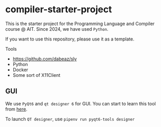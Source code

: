 # compiler-starter-project
This is the starter project for the Programming Language and Compiler course @ AIT. 
Since 2024, we have used `Python`.

If you want to use this repository, please use it as a template.

Tools
- https://github.com/dabeaz/sly
- Python
- Docker
- Some sort of X11Client

## GUI

We use `PyQt6` and `qt designer 6` for GUI.
You can start to learn this tool from [here](https://www.pythonguis.com/tutorials/pyqt6-first-steps-qt-designer/#:~:text=To%20load%20.,a%20fully%2Dfunctional%20PyQt6%20object).

To launch `QT designer`, use `pipenv run pyqt6-tools designer`

